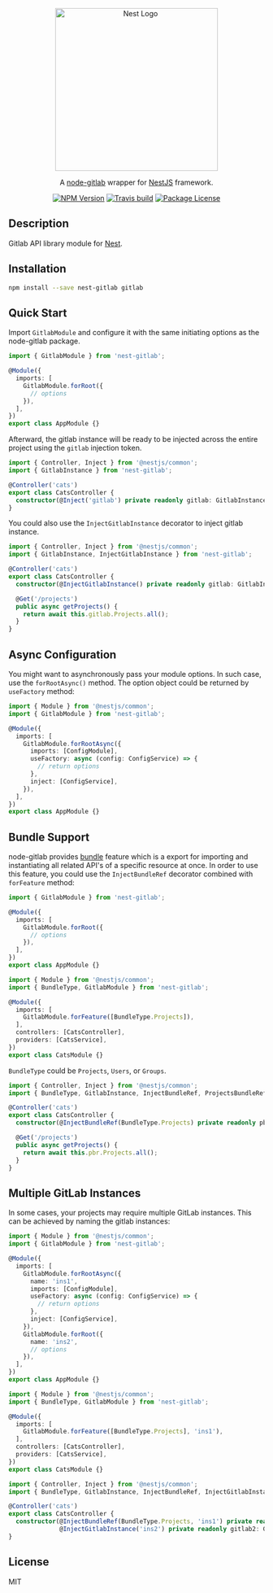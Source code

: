 <p align="center">
  <a href="http://nestjs.com"><img src="https://nestjs.com/img/logo_text.svg" alt="Nest Logo" width="320" /></a>
</p>

<p align="center">
  A <a href="https://github.com/jdalrymple/node-gitlab">node-gitlab</a> wrapper for <a href="https://github.com/nestjs/nest">NestJS</a> framework.
</p>

<p align="center">
  <a href="https://www.npmjs.com/package/nest-gitlab"><img src="https://img.shields.io/npm/v/nest-gitlab.svg" alt="NPM Version" /></a>
  <a href="https://travis-ci.org/hexenq/nest-gitlab"><img src="https://travis-ci.org/hexenq/nest-gitlab.svg?branch=master" alt="Travis build" /></a>
  <a href="https://www.npmjs.com/package/nest-gitlab"><img src="https://img.shields.io/npm/l/nest-gitlab.svg" alt="Package License" /></a>
</p>

## Description
Gitlab API library module for <a href="https://github.com/nestjs/nest">Nest</a>.

## Installation

```bash
npm install --save nest-gitlab gitlab
```

## Quick Start

Import `GitlabModule` and configure it with the same initiating options as the node-gitlab package.

```ts
import { GitlabModule } from 'nest-gitlab';

@Module({
  imports: [
    GitlabModule.forRoot({
      // options
    }),
  ],
})
export class AppModule {}
```

Afterward, the gitlab instance will be ready to be injected across the entire project using the `gitlab` injection token.

```ts
import { Controller, Inject } from '@nestjs/common';
import { GitlabInstance } from 'nest-gitlab';

@Controller('cats')
export class CatsController {
  constructor(@Inject('gitlab') private readonly gitlab: GitlabInstance) { }
}
```

You could also use the `InjectGitlabInstance` decorator to inject gitlab instance.

```ts
import { Controller, Inject } from '@nestjs/common';
import { GitlabInstance, InjectGitlabInstance } from 'nest-gitlab';

@Controller('cats')
export class CatsController {
  constructor(@InjectGitlabInstance() private readonly gitlab: GitlabInstance) { }

  @Get('/projects')
  public async getProjects() {
    return await this.gitlab.Projects.all();
  }
}
```

## Async Configuration

You might want to asynchronously pass your module options. In such case, use the `forRootAsync()` method. The option object could be returned by `useFactory` method:

```ts
import { Module } from '@nestjs/common';
import { GitlabModule } from 'nest-gitlab';

@Module({
  imports: [
    GitlabModule.forRootAsync({
      imports: [ConfigModule],
      useFactory: async (config: ConfigService) => {
        // return options
      },
      inject: [ConfigService],
    }),
  ],
})
export class AppModule {}
```

## Bundle Support
node-gitlab provides [bundle](https://github.com/jdalrymple/node-gitlab#bundle-imports) feature which is a export for importing and instantiating all related API's of a specific resource at once. In order to use this feature, you could use the `InjectBundleRef` decorator combined with `forFeature` method:

```ts
import { GitlabModule } from 'nest-gitlab';

@Module({
  imports: [
    GitlabModule.forRoot({
      // options
    }),
  ],
})
export class AppModule {}
```
```ts
import { Module } from '@nestjs/common';
import { BundleType, GitlabModule } from 'nest-gitlab';

@Module({
  imports: [
    GitlabModule.forFeature([BundleType.Projects]),
  ],
  controllers: [CatsController],
  providers: [CatsService],
})
export class CatsModule {}
```
`BundleType` could be `Projects`, `Users`, or `Groups`.
```ts
import { Controller, Inject } from '@nestjs/common';
import { BundleType, GitlabInstance, InjectBundleRef, ProjectsBundleRef } from 'nest-gitlab';

@Controller('cats')
export class CatsController {
  constructor(@InjectBundleRef(BundleType.Projects) private readonly pbr: ProjectsBundleRef) { }

  @Get('/projects')
  public async getProjects() {
    return await this.pbr.Projects.all();
  }
}
```

## Multiple GitLab Instances
In some cases, your projects may require multiple GitLab instances. This can be achieved by naming the gitlab instances:

```ts
import { Module } from '@nestjs/common';
import { GitlabModule } from 'nest-gitlab';

@Module({
  imports: [
    GitlabModule.forRootAsync({
      name: 'ins1',
      imports: [ConfigModule],
      useFactory: async (config: ConfigService) => {
        // return options
      },
      inject: [ConfigService],
    }),
    GitlabModule.forRoot({
      name: 'ins2',
      // options
    }),
  ],
})
export class AppModule {}
```
```ts
import { Module } from '@nestjs/common';
import { BundleType, GitlabModule } from 'nest-gitlab';

@Module({
  imports: [
    GitlabModule.forFeature([BundleType.Projects], 'ins1'),
  ],
  controllers: [CatsController],
  providers: [CatsService],
})
export class CatsModule {}
```
```ts
import { Controller, Inject } from '@nestjs/common';
import { BundleType, GitlabInstance, InjectBundleRef, InjectGitlabInstance, ProjectsBundleRef } from 'nest-gitlab';

@Controller('cats')
export class CatsController {
  constructor(@InjectBundleRef(BundleType.Projects, 'ins1') private readonly pbr1: ProjectsBundleRef,
              @InjectGitlabInstance('ins2') private readonly gitlab2: GitlabInstance) { }
}
```


## License
MIT

